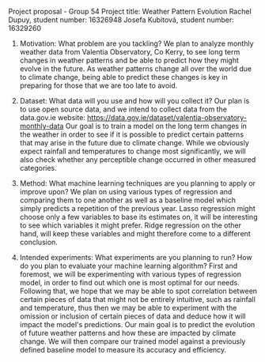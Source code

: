Project proposal - Group 54
Project title: Weather Pattern Evolution
Rachel Dupuy, student number: 16326948
Josefa Kubitová, student number: 16329260

1. Motivation: What problem are you tackling? 
We plan to analyze monthly weather data from Valentia Observatory, Co Kerry, 
to see long term changes in weather patterns and be able to predict how they might evolve in the future. 
As weather patterns change all over the world due to climate change, 
being able to predict these changes is key in preparing for those that we are too late to avoid.

2. Dataset: What data will you use and how will you collect it?
     Our plan is to use open source data, 
and we intend to collect data from the data.gov.ie website: 
https://data.gov.ie/dataset/valentia-observatory-monthly-data 
 Our goal is to train a model on the long term changes in the weather 
in order to see if it is possible to predict certain patterns that may arise in the future due to climate change.
 While we obviously expect rainfall and temperatures to change most significantly, 
we will also check whether any perceptible change occurred in other measured categories.

3. Method: What machine learning techniques are you planning to apply or improve upon?
    We plan on using various types of regression and comparing them to one another as well as a baseline model 
which simply predicts a repetition of the previous year. 
Lasso regression might choose only a few variables to base its estimates on, 
it will be interesting to see which variables it might prefer.
 Ridge regression on the other hand, will keep these variables and might therefore come to a different conclusion.

4. Intended experiments: What experiments are you planning to run? How do you plan to evaluate your machine learning algorithm?
            First and foremost, we will be experimenting with various types of regression model, 
in order to find out which one is most optimal for our needs. 
Following that, we hope that we may be able to spot correlation between certain pieces of data that might not be entirely intuitive, 
such as rainfall and temperature, thus then we may be able to experiment with the omission or inclusion of certain pieces of data and deduce how it will impact the model's predictions. 
Our main goal is to predict the evolution of future weather patterns and how these are impacted by climate change. 
We will then compare our trained model against a previously defined baseline model to measure its accuracy and efficiency.

